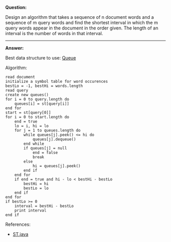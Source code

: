 **Question:** 

Design an algorithm that takes a sequence of n document words and a sequence of m query words and find the shortest interval in which the m query words appear in the document in the order given. The length of an interval is the number of words in that interval.

---

**Answer:**

Best data structure to use: [Queue](https://github.com/10adnan75/DSA/blob/main/Data%20Structures/Queues/QueueLL.java)

Algorithm:

    read document
    initialize a symbol table for word occurences
    bestLo = -1, bestHi = words.length
    read query
    create new queues()
    for i = 0 to query.length do
        queues[i] = st[query[i]]
    end for
    start = st[query[0]]
    for i = 0 to start.length do
        end = true
        lo = i, hi = lo
        for j = 1 to queues.length do
            while queues[j].peek() <= hi do
                queues[j].dequeue()
            end while
            if queues[j] = null 
                end = false
                break
            else
                hi = queues[j].peek()
            end if
        end for
        if end = true and hi - lo < bestHi - bestLo
            bestHi = hi
            bestLo = lo
        end if
    end for
    if bestLo >= 0
        interval = bestHi - bestLo
        print interval
    end if    
    
References:

+ [ST.java](https://github.com/10adnan75/DSA/blob/main/Data%20Structures/Symbol%20tables/ST.java)
